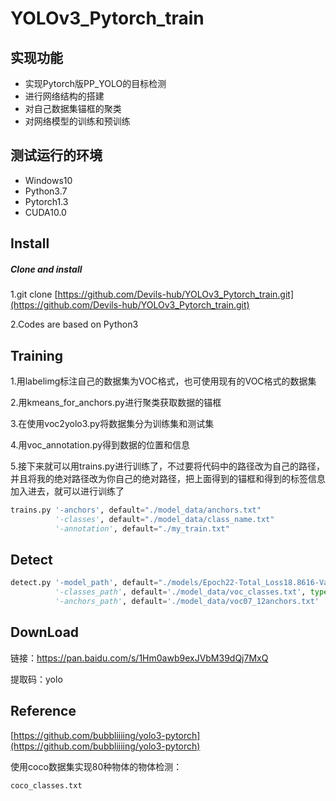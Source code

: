 # YOLOv3_Pytorch_train

实现功能
-------

* 实现Pytorch版PP_YOLO的目标检测
* 进行网络结构的搭建
* 对自己数据集锚框的聚类
* 对网络模型的训练和预训练

测试运行的环境
------------

* Windows10
* Python3.7
* Pytorch1.3
* CUDA10.0

Install
-------
##### Clone and install

1.git clone [https://github.com/Devils-hub/YOLOv3_Pytorch_train.git](https://github.com/Devils-hub/YOLOv3_Pytorch_train.git)

2.Codes are based on Python3

Training
---------

1.用labelimg标注自己的数据集为VOC格式，也可使用现有的VOC格式的数据集

2.用kmeans_for_anchors.py进行聚类获取数据的锚框

3.在使用voc2yolo3.py将数据集分为训练集和测试集

4.用voc_annotation.py得到数据的位置和信息

5.接下来就可以用trains.py进行训练了，不过要将代码中的路径改为自己的路径，并且将我的绝对路径改为你自己的绝对路径，把上面得到的锚框和得到的标签信息加入进去，就可以进行训练了
```Python
trains.py '-anchors', default="./model_data/anchors.txt" 
          '-classes', default="./model_data/class_name.txt" 
          '-annotation', default="./my_train.txt"
```

Detect
-----

```Python
detect.py '-model_path', default="./models/Epoch22-Total_Loss18.8616-Val_Loss18.8762.pth" 
          '-classes_path', default='./model_data/voc_classes.txt', type=str, help='classes path'
          '-anchors_path', default='./model_data/voc07_12anchors.txt'
```

DownLoad
--------

链接：https://pan.baidu.com/s/1Hm0awb9exJVbM39dQj7MxQ 

提取码：yolo 

Reference
---------

[https://github.com/bubbliiiing/yolo3-pytorch](https://github.com/bubbliiiing/yolo3-pytorch)

使用coco数据集实现80种物体的物体检测：

```
coco_classes.txt
```

